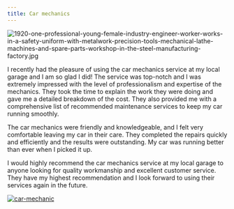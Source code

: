 ```yaml
---
title: Car mechanics
---
```


![1920-one-professional-young-female-industry-engineer-worker-works-in-a-safety-uniform-with-metalwork-precision-tools-mechanical-lathe-machines-and-spare-parts-workshop-in-the-steel-manufacturing-factory.jpg](/1920-one-professional-young-female-industry-engineer-worker-works-in-a-safety-uniform-with-metalwork-precision-tools-mechanical-lathe-machines-and-spare-parts-workshop-in-the-steel-manufacturing-factory.jpg)

I recently had the pleasure of using the car mechanics service at my local garage and I am so glad I did! The service was top-notch and I was extremely impressed with the level of professionalism and expertise of the mechanics. They took the time to explain the work they were doing and gave me a detailed breakdown of the cost. They also provided me with a comprehensive list of recommended maintenance services to keep my car running smoothly.

The car mechanics were friendly and knowledgeable, and I felt very comfortable leaving my car in their care. They completed the repairs quickly and efficiently and the results were outstanding. My car was running better than ever when I picked it up.

I would highly recommend the car mechanics service at my local garage to anyone looking for quality workmanship and excellent customer service. They have my highest recommendation and I look forward to using their services again in the future.

[![car-mechanic](<https://dabuttonfactory.com/button.png?t=CHECK+SERVICE&f=Noto+Sans-Bold&ts=26&tc=fff&hp=45&vp=20&c=11&bgt=unicolored&bgc=4bd42f>)](<https://londonexpertfinder.com/link>)